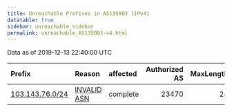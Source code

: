 ```yaml
---
title: Unreachable Prefixes in AS135003 (IPv4)
datatable: true
sidebar: unreachable_sidebar
permalink: unreachable_AS135003-v4.html
---
```


Data as of 2019-12-13 22:40:00 UTC


<div class="datatable-begin"></div>

| Prefix                                                   | Reason                                                                                                  | affected   |   Authorized AS |   MaxLength | Anchor                                       |   unreachable /24s |
|:---------------------------------------------------------|:--------------------------------------------------------------------------------------------------------|:-----------|----------------:|------------:|:---------------------------------------------|-------------------:|
| [103.143.76.0/24](https://stat.ripe.net/103.143.76.0/24) | [INVALID ASN](https://rpki-validator.ripe.net/announcement-preview?asn=AS135003&prefix=103.143.76.0/24) | complete   |           23470 |          24 | [APNIC](unreachable_APNIC_RPKI_Root-v4.html) |                  1 |

<div class="datatable-end"></div>